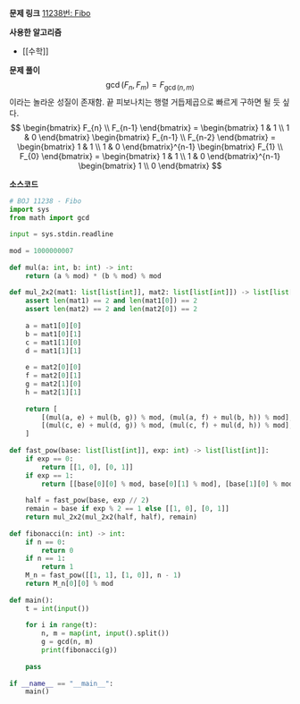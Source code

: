 **문제 링크**
[11238번: Fibo](https://www.acmicpc.net/problem/11238)

**사용한 알고리즘**
- [[수학]]

**문제 풀이**
$$
\gcd(F_{n}, F_{m}) = F_{\gcd(n, m)}
$$
이라는 놀라운 성질이 존재함. 끝
피보나치는 행렬 거듭제곱으로 빠르게 구하면 될 듯 싶다.
$$
\begin{bmatrix}
F_{n} \\
F_{n-1}
\end{bmatrix}
= \begin{bmatrix}
1 & 1 \\
1 & 0
\end{bmatrix}
\begin{bmatrix}
F_{n-1} \\
F_{n-2}
\end{bmatrix}
= \begin{bmatrix}
1 & 1 \\
1 & 0
\end{bmatrix}^{n-1}
\begin{bmatrix}
F_{1} \\
F_{0}
\end{bmatrix}
= \begin{bmatrix}
1 & 1 \\
1 & 0
\end{bmatrix}^{n-1}
\begin{bmatrix}
1 \\
0
\end{bmatrix}
$$

**소스코드**
```python
# BOJ 11238 - Fibo  
import sys  
from math import gcd  
  
input = sys.stdin.readline  
  
mod = 1000000007  
  
def mul(a: int, b: int) -> int:  
    return (a % mod) * (b % mod) % mod  
  
def mul_2x2(mat1: list[list[int]], mat2: list[list[int]]) -> list[list[int]]:  
    assert len(mat1) == 2 and len(mat1[0]) == 2  
    assert len(mat2) == 2 and len(mat2[0]) == 2  
  
    a = mat1[0][0]  
    b = mat1[0][1]  
    c = mat1[1][0]  
    d = mat1[1][1]  
  
    e = mat2[0][0]  
    f = mat2[0][1]  
    g = mat2[1][0]  
    h = mat2[1][1]  
  
    return [  
        [(mul(a, e) + mul(b, g)) % mod, (mul(a, f) + mul(b, h)) % mod],  
        [(mul(c, e) + mul(d, g)) % mod, (mul(c, f) + mul(d, h)) % mod],  
    ]  
  
def fast_pow(base: list[list[int]], exp: int) -> list[list[int]]:  
    if exp == 0:  
        return [[1, 0], [0, 1]]  
    if exp == 1:  
        return [[base[0][0] % mod, base[0][1] % mod], [base[1][0] % mod, base[1][1] % mod]]  
  
    half = fast_pow(base, exp // 2)  
    remain = base if exp % 2 == 1 else [[1, 0], [0, 1]]  
    return mul_2x2(mul_2x2(half, half), remain)  
  
def fibonacci(n: int) -> int:  
    if n == 0:  
        return 0  
    if n == 1:  
        return 1  
    M_n = fast_pow([[1, 1], [1, 0]], n - 1)  
    return M_n[0][0] % mod  
  
def main():  
    t = int(input())  
  
    for i in range(t):  
        n, m = map(int, input().split())  
        g = gcd(n, m)  
        print(fibonacci(g))  
  
    pass  
  
if __name__ == "__main__":  
    main()
```